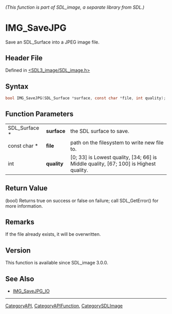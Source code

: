 ###### (This function is part of SDL_image, a separate library from SDL.)
# IMG_SaveJPG

Save an SDL_Surface into a JPEG image file.

## Header File

Defined in [<SDL3_image/SDL_image.h>](https://github.com/libsdl-org/SDL_image/blob/main/include/SDL3_image/SDL_image.h)

## Syntax

```c
bool IMG_SaveJPG(SDL_Surface *surface, const char *file, int quality);
```

## Function Parameters

|               |             |                                                                                      |
| ------------- | ----------- | ------------------------------------------------------------------------------------ |
| SDL_Surface * | **surface** | the SDL surface to save.                                                             |
| const char *  | **file**    | path on the filesystem to write new file to.                                         |
| int           | **quality** | [0; 33] is Lowest quality, [34; 66] is Middle quality, [67; 100] is Highest quality. |

## Return Value

(bool) Returns true on success or false on failure; call SDL_GetError() for
more information.

## Remarks

If the file already exists, it will be overwritten.

## Version

This function is available since SDL_image 3.0.0.

## See Also

- [IMG_SaveJPG_IO](IMG_SaveJPG_IO)

----
[CategoryAPI](CategoryAPI), [CategoryAPIFunction](CategoryAPIFunction), [CategorySDLImage](CategorySDLImage)

